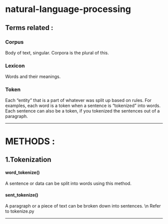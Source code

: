 # natural-language-processing


## Terms related :

### Corpus 
Body of text, singular. Corpora is the plural of this.
### Lexicon 
Words and their meanings.
### Token 
Each “entity” that is a part of whatever was split up based on rules. For examples, each word is a token when a sentence is “tokenized” into words. Each sentence can also be a token, if you tokenized the sentences out of a paragraph.

------
# METHODS :

## 1.Tokenization

#### word_tokenize()
A sentence or data can be split into words using this method.

#### sent_tokenize()
A paragraph or a piece of text can be broken down into sentences. \n
Refer to tokenize.py

---
